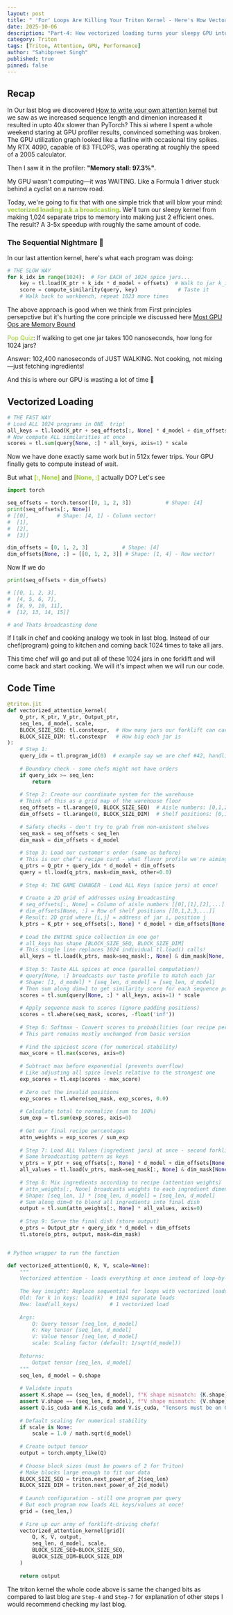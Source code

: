 ```yaml
---
layout: post
title: " 'For' Loops Are Killing Your Triton Kernel - Here's How Vectorized Loading Saves It"
date: 2025-10-06
description: "Part-4: How vectorized loading turns your sleepy GPU into a computational beast - from 1024 memory trips to just 2"
category: Triton
tags: [Triton, Attention, GPU, Performance]
author: "Sahibpreet Singh"
published: true
pinned: false
---
```


## Recap 
In Our last blog we discovered [How to write your own attention kernel](https://sahibpreetsingh12.github.io/posts/attention-isn-t-magic-building-the-kernel-that-powers-llms-from-scratch/) but we saw as we increased sequence length and dimenion increased it resulted in upto 40x slower than PyTorch? This si where I spent a whole weekend staring at GPU profiler results, convinced something was broken. The GPU utilization graph looked like a flatline with occasional tiny spikes. My RTX 4090, capable of 83 TFLOPS, was operating at roughly the speed of a 2005 calculator.

Then I saw it in the profiler: **"Memory stall: 97.3%"**.

My GPU wasn't computing—it was WAITING. Like a Formula 1 driver stuck behind a cyclist on a narrow road. 

Today, we're going to fix that with one simple trick that will blow your mind: **<span style="color: #9ACD32; font-weight: bold;">vectorized loading a.k.a broadcasting</span>**. We'll turn our sleepy kernel from making 1,024 separate trips to memory into making just 2 efficient ones. The result? A 3-5x speedup with roughly the same amount of code.

### The Sequential Nightmare 🐌

In our last attention kernel, here's what each program was doing:

```python
# THE SLOW WAY 
for k_idx in range(1024):  # For EACH of 1024 spice jars...
    key = tl.load(K_ptr + k_idx * d_model + offsets)  # Walk to jar k_idx
    score = compute_similarity(query, key)             # Taste it
    # Walk back to workbench, repeat 1023 more times 
```
The above approach is good when we think from First principles persepctive but it's hurting the core principle we discussed here <span style="color: #9ACD32;">[Most GPU Ops are Memory Bound](https://sahibpreetsingh12.github.io/posts/the-first-rule-of-fast-triton-kernels-coalesce-your-memory-access/#:~:text=But%20What%20is%20GPU%20Reality%3A%20Most%20operations%20(including%20our%20vector%20addition)%20are%20memory%20bound%20%2D%20we%20spend%20more%20time%20waiting%20for)</span>

<span style="color: #9ACD32;">Pop Quiz</span>: If walking to get one jar takes 100 nanoseconds, how long for 1024 jars?

<span>Answer</span>: 102,400 nanoseconds of JUST WALKING. Not cooking, not mixing—just fetching ingredients!

And this is where our GPU is wasting a lot of time 🚚

## Vectorized Loading 

```python
# THE FAST WAY 
# Load ALL 1024 programs in ONE  trip!
all_keys = tl.load(K_ptr + seq_offsets[:, None] * d_model + dim_offsets[None, :])
# Now compute ALL similarities at once
scores = tl.sum(query[None, :] * all_keys, axis=1) * scale
```
Now we have done exactly same work but in 512x fewer trips. Your GPU finally gets to compute instead of wait.

But what <span style="color: #9ACD32; font-weight: bold;">[:, None]</span> and <span style="color: #9ACD32; font-weight: bold;">[None, :]</span> actually DO? Let's see

```python
import torch

seq_offsets = torch.tensor([0, 1, 2, 3])           # Shape: [4]
print(seq_offsets[:, None]) 
# [[0],         # Shape: [4, 1] - Column vector!
#  [1],
#  [2],
#  [3]]

dim_offsets = [0, 1, 2, 3]           # Shape: [4]
dim_offsets[None, :] = [[0, 1, 2, 3]] # Shape: [1, 4] - Row vector!
```

Now If we do 
```python
print(seq_offsets + dim_offsets)

# [[0, 1, 2, 3],
#  [4, 5, 6, 7],
#  [8, 9, 10, 11],
#  [12, 13, 14, 15]]

# and Thats broadcasting done
```
If I talk in chef and cooking analogy we took in last blog. Instead of our chef(program) going to kitchen and coming back 1024 times to take all jars.

This time chef will go and put all of these 1024 jars in one forklift and will come back and start cooking. We will it's impact when we will run our code.


## Code Time

```python
@triton.jit
def vectorized_attention_kernel(
    Q_ptr, K_ptr, V_ptr, Output_ptr,
    seq_len, d_model, scale,
    BLOCK_SIZE_SEQ: tl.constexpr,  # How many jars our forklift can carry
    BLOCK_SIZE_DIM: tl.constexpr   # How big each jar is
):
    # Step 1: 
    query_idx = tl.program_id(0)  # example say we are chef #42, handling order #42"
    
    # Boundary check - some chefs might not have orders
    if query_idx >= seq_len:
        return
    
    # Step 2: Create our coordinate system for the warehouse
    # Think of this as a grid map of the warehouse floor
    seq_offsets = tl.arange(0, BLOCK_SIZE_SEQ)  # Aisle numbers: [0,1,2,...,127]
    dim_offsets = tl.arange(0, BLOCK_SIZE_DIM)  # Shelf positions: [0,1,2,...,127]
    
    # Safety checks - don't try to grab from non-existent shelves
    seq_mask = seq_offsets < seq_len
    dim_mask = dim_offsets < d_model
    
    # Step 3: Load our customer's order (same as before)
    # This is our chef's recipe card - what flavor profile we're aiming for
    q_ptrs = Q_ptr + query_idx * d_model + dim_offsets
    query = tl.load(q_ptrs, mask=dim_mask, other=0.0)
    
    # Step 4: THE GAME CHANGER - Load ALL Keys (spice jars) at once!
    
    # Create a 2D grid of addresses using broadcasting
    # seq_offsets[:, None] = Column of aisle numbers [[0],[1],[2],...]
    # dim_offsets[None, :] = Row of shelf positions [[0,1,2,3,...]]
    # Result: 2D grid where [i,j] = address of jar i, position j
    k_ptrs = K_ptr + seq_offsets[:, None] * d_model + dim_offsets[None, :]
    
    # Load the ENTIRE spice collection in one go!
    # all_keys has shape [BLOCK_SIZE_SEQ, BLOCK_SIZE_DIM]
    # This single line replaces 1024 individual tl.load() calls!
    all_keys = tl.load(k_ptrs, mask=seq_mask[:, None] & dim_mask[None, :], other=0.0)
    
    # Step 5: Taste ALL spices at once (parallel computation!)
    # query[None, :] broadcasts our taste profile to match each jar
    # Shape: [1, d_model] * [seq_len, d_model] = [seq_len, d_model]
    # Then sum along dim=1 to get similarity score for each sequence position
    scores = tl.sum(query[None, :] * all_keys, axis=1) * scale
    
    # Apply sequence mask to scores (ignore padding positions)
    scores = tl.where(seq_mask, scores, -float('inf'))
    
    # Step 6: Softmax - Convert scores to probabilities (our recipe percentages)
    # This part remains mostly unchanged from basic version
    
    # Find the spiciest score (for numerical stability)
    max_score = tl.max(scores, axis=0)
    
    # Subtract max before exponential (prevents overflow)
    # Like adjusting all spice levels relative to the strongest one
    exp_scores = tl.exp(scores - max_score)
    
    # Zero out the invalid positions
    exp_scores = tl.where(seq_mask, exp_scores, 0.0)
    
    # Calculate total to normalize (sum to 100%)
    sum_exp = tl.sum(exp_scores, axis=0)
    
    # Get our final recipe percentages
    attn_weights = exp_scores / sum_exp
    
    # Step 7: Load ALL Values (ingredient jars) at once - second forklift trip!
    # Same broadcasting pattern as keys
    v_ptrs = V_ptr + seq_offsets[:, None] * d_model + dim_offsets[None, :]
    all_values = tl.load(v_ptrs, mask=seq_mask[:, None] & dim_mask[None, :], other=0.0)
    
    # Step 8: Mix ingredients according to recipe (attention weights)
    # attn_weights[:, None] broadcasts weights to each ingredient dimension
    # Shape: [seq_len, 1] * [seq_len, d_model] = [seq_len, d_model]
    # Sum along dim=0 to blend all ingredients into final dish
    output = tl.sum(attn_weights[:, None] * all_values, axis=0)
    
    # Step 9: Serve the final dish (store output)
    o_ptrs = Output_ptr + query_idx * d_model + dim_offsets
    tl.store(o_ptrs, output, mask=dim_mask)


# Python wrapper to run the function

def vectorized_attention(Q, K, V, scale=None):
    """
    Vectorized attention - loads everything at once instead of loop-by-loop
    
    The key insight: Replace sequential for loops with vectorized loads
    Old: for k in keys: load(k)  # 1024 separate loads
    New: load(all_keys)          # 1 vectorized load
    
    Args:
        Q: Query tensor [seq_len, d_model]
        K: Key tensor [seq_len, d_model]  
        V: Value tensor [seq_len, d_model]
        scale: Scaling factor (default: 1/sqrt(d_model))
    
    Returns:
        Output tensor [seq_len, d_model]
    """
    seq_len, d_model = Q.shape
    
    # Validate inputs
    assert K.shape == (seq_len, d_model), f"K shape mismatch: {K.shape}"
    assert V.shape == (seq_len, d_model), f"V shape mismatch: {V.shape}"
    assert Q.is_cuda and K.is_cuda and V.is_cuda, "Tensors must be on GPU"
    
    # Default scaling for numerical stability
    if scale is None:
        scale = 1.0 / math.sqrt(d_model)
    
    # Create output tensor
    output = torch.empty_like(Q)
    
    # Choose block sizes (must be powers of 2 for Triton)
    # Make blocks large enough to fit our data
    BLOCK_SIZE_SEQ = triton.next_power_of_2(seq_len)
    BLOCK_SIZE_DIM = triton.next_power_of_2(d_model)
    
    # Launch configuration - still one program per query
    # But each program now loads ALL keys/values at once!
    grid = (seq_len,)
    
    # Fire up our army of forklift-driving chefs!
    vectorized_attention_kernel[grid](
        Q, K, V, output,
        seq_len, d_model, scale,
        BLOCK_SIZE_SEQ=BLOCK_SIZE_SEQ,
        BLOCK_SIZE_DIM=BLOCK_SIZE_DIM
    )
    
    return output
```

The triton kernel the whole code above is same the changed bits as compared to last blog are `Step-4` and `Step-7` for explanation of other steps I would recommend checking my last blog.
